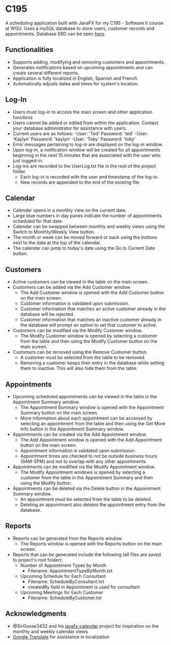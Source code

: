 # C195
A scheduling application built with JavaFX for my C195 - Software II course at WGU. Uses a mySQL database to store users, customer records and appointments. Database ERD can be seen [here](https://drive.google.com/open?id=1MJw70lBYo2tGCYI0l4q9CggS6vsxtTf1).

## Functionalities
* Supports adding, modifying and removing customers and appointments. 
* Generates notifications based on upcoming appointments and can create several different reports.
* Application is fully localized in English, Spanish and French.
* Automatically adjusts dates and times for system's location.

## Log-In
* Users must log-in to access the main screen and other application functions
* Users cannot be added or edited from within the application. Contact your database administrator for assistance with users.
* Current users are as follows:
  -User: 'Ted'		Password: 'ted'
  -User: 'Kaylyn'	Password: 'kaylyn'
  -User: 'Toby'		Password: 'toby'
* Error messages pertaining to log-in are displayed on the log-in window.
* Upon log-in, a notification window will be created for all appointments beginning in the next 15 minutes that are associated with the user who just logged-in.
* Log-ins are recorded to the UserLog.txt file in the root of the project folder.
  - Each log-in is recorded with the user and timestamp of the log-in.
  - New records are appended to the end of the existing file.

## Calendar
* Calendar opens in a monthly view on the current date.
* Large blue numbers in day panes indicate the number of appointments scheduled for that date.
* Calendar can be swapped between monthly and weekly views using the Switch to Monthly/Weekly View button.
* The month or week can be moved forward or back using the buttons next to the date at the top of the calendar.
* The calendar can jump to today's date using the Go to Current Date button.

## Customers
* Active customers can be viewed in the table on the main screen.
* Customers can be added via the Add Customer window.
  - The Add Customer window is opened with the Add Customer button on the main screen.
  - Customer information is validated upon submission.
  - Customer information that matches an active customer already in the database will be rejected.
  - Customer information that matches an inactive customer already in the database will prompt an option to set that customer to active.
* Customers can be modified via the Modify Customer window.
  - The Modify Customer window is opened by selecting a customer from the table and then using the Modify Customer button on the main screen.
* Customers can be removed using the Remove Customer button.
  - A customer must be selected from the table to be removed.
  - Removing a customer keeps their entry in the database while setting them to inactive. This will also hide them from the table.

## Appointments
* Upcoming scheduled appointments can be viewed in the table in the Appointment Summary window.
  - The Appointment Summary window is opened with the Appointment Summary button on the main screen.
  - More information about each appointment can be accessed by selecting an appointment from the table and then using the Get More Info button in the Appointment Summary window.
* Appointments can be created via the Add Appointment window.
  - The Add Appointment window is opened with the Add Appointment button on the main screen.
  - Appointment information is validated upon submission.
  - Appointment times are checked to not be outside business hours (9AM-5PM) and not to overlap with any other appointments.
* Appointments can be modified via the Modify Appointment window.
  - The Modify Appointment windows is opened by selecting a customer from the table in the Appointment Summary and then using the Modify button.
* Appointments can be deleted via the Delete button in the Appointment Summary window.
  - An appointment must be selected from the table to be deleted.
  - Deleting an appointment also deletes the appointment entry from the database.
	
## Reports
* Reports can be generated from the Reports window.
  - The Reports window is opened with the Reports button on the main screen.
* Reports that can be generated include the following (all files are saved to project's root folder):
  - Number of Appointment Types by Month
    - Filename: AppointmentTypeByMonth.txt
  - Upcoming Schedule for Each Consultant
    - Filename: ScheduleByConsultant.txt
    - createdBy field in Appointment is used for consultant
  - Upcoming Meetings for Each Customer
    - Filename: ScheduleByCustomer.txt
   
## Acknowledgments
* @SirGoose3432 and his [javafx-calendar](https://github.com/SirGoose3432/javafx-calendar) project for inspiration on the monthly and weekly calendar views
* [Google Translate](https://translate.google.com/) for assistance in localization
